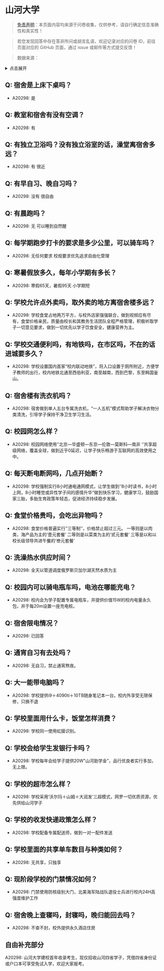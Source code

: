 # 山河大学

> [免责声明](https://colleges.chat/#_3)：本页面内容均来源于问卷收集，仅供参考，请自行确定信息准确性和真实性！

> 若您发现回答中存在答非所问或胡言乱语，欢迎记录对应的问卷 ID，前往页面对应的 GitHub 页面，通过 issue 或邮件等方式提交反馈！

> 数据来源：

<details><summary>点击展开</summary>
<ul>
<li>A20298: 匿名 (2023 年 06 月)</li>
</ul>
</details>

## Q: 宿舍是上床下桌吗？

- A20298: 是

## Q: 教室和宿舍有没有空调？

- A20298: 有

## Q: 有独立卫浴吗？没有独立浴室的话，澡堂离宿舍多远？

- A20298: 有 很近

## Q: 有早自习、晚自习吗？

- A20298: 没有 很自由

## Q: 有晨跑吗？

- A20298: 无 可以睡到自然醒

## Q: 每学期跑步打卡的要求是多少公里，可以骑车吗？

- A20298: 无任何要求 校规要求优先追求自由化管理

## Q: 寒暑假放多久，每年小学期有多长？

- A20298: 寒假65天，暑假95天 小学期短

## Q: 学校允许点外卖吗，取外卖的地方离宿舍楼多远？

- A20298: 学校食堂占地两万平方，与校外店家强强联合，做到视频应有尽有，食堂价格亲民，质量由校长和其教务生活团队全程严格管理，积极听取学子一切意见要求，做到一切优先以学子饮食安全，健康营养为主。

## Q: 学校交通便利吗，有地铁吗，在市区吗，不在的话进城要多久？

- A20298: 学校设置国内首家“校内联动地铁”，将入口设置于厕所附近，方便学子教师的出行，校内地铁北通至西伯利亚，南至越南，西到巴黎，东至韩国釜山。

## Q: 宿舍楼有洗衣机吗？

- A20298: 宿舍做到单人五台专属洗衣机，“一人五机”模式帮助学子解决衣物分类清洗，引导学子保持干净卫生学习生活。

## Q: 校园网怎么样？

- A20298: 校园网络使用‘’北京—华盛顿—东京—伦敦—莫斯科—南非 ‘’共享超级网络，覆盖全球，做到近乎0延迟，让学子快乐畅游于互联网的高效使用之中。

## Q: 每天断电断网吗，几点开始断？

- A20298: 学校强制实行8小时通电通网模式，让学生做到‘’8小时读书，8小时上网，8小时睡觉或异性学子间的感情升华“做到快乐学习，健康学习，鼓励国家三胎，多胎生育政策年轻态，促进经济持续稳步发展。

## Q: 食堂价格贵吗，会吃出异物吗？

- A20298: 食堂价格普遍实行‘’三等制‘’，价格禁止超过三元。
一等则是以肉类，海产品为主的‘壹元套餐’
二等则是以菜类为主的‘贰元套餐’
三等是以和以校长级领导共进午餐的‘叁元套餐’

## Q: 洗澡热水供应时间？

- A20298: 全天以管道调度俄罗斯贝加尔湖天然水质为主

## Q: 校园内可以骑电瓶车吗，电池在哪能充电？

- A20298: 校内会为学子配置专属电瓶车，并提供价值15W的校内电量永久包，并于每20m设置一座充电桩。

## Q: 宿舍限电情况？

- A20298: 已回答

## Q: 通宵自习有去处吗？

- A20298: 无自习，禁止通宵熬夜。

## Q: 大一能带电脑吗？

- A20298: 学校提供i9＋4090ti＋10TB随身笔记本一台。校内外享受无限保修，只换不退

## Q: 学校里面用什么卡，饭堂怎样消费？

- A20298: 学校同一使用虹膜识别。

## Q: 学校会给学生发银行卡吗？

- A20298: 学校每年会给学子提供20W"山河助学金”，品行优良者实行多加，无上限。

## Q: 学校的超市怎么样？

- A20298: 学校采用‘沃尔玛＋山姆＋大润发’三超模式，网罗一切优质资源，优先供给山河学子

## Q: 学校的收发快递政策怎么样？

- A20298: 学校配备专属配送师，做到一对一配件发送

## Q: 学校里面的共享单车数目与种类如何？

- A20298: 无共享，只独享

## Q: 现阶段学校的门禁情况如何？

- A20298: 门禁使用防核级别大门，北美海军陆战队退役士兵进行校内24H高强度维护工作

## Q: 宿舍晚上查寝吗，封寝吗，晚归能回去吗？

- A20298: 不查不封，校外提供永久酒店住房

## 自由补充部分

A20298: 山河大学建校首年收录考生，现仅招收山河四省学子，凭借四省身份证或户口本可享受免试入学，欢迎大家报考。